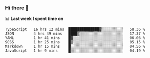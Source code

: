 ### Hi there 👋

<!--
**DBvc/DBvc** is a ✨ _special_ ✨ repository because its `README.md` (this file) appears on your GitHub profile.

Here are some ideas to get you started:

- 🔭 I’m currently working on ...
- 🌱 I’m currently learning ...
- 👯 I’m looking to collaborate on ...
- 🤔 I’m looking for help with ...
- 💬 Ask me about ...
- 📫 How to reach me: ...
- 😄 Pronouns: ...
- ⚡ Fun fact: ...
-->

📊 **Last week I spent time on**
<!--START_SECTION:waka-->

```text
TypeScript   16 hrs 12 mins  ██████████████▓░░░░░░░░░░   58.36 %
JSON         4 hrs 49 mins   ████▒░░░░░░░░░░░░░░░░░░░░   17.37 %
YAML         1 hr 41 mins    █▓░░░░░░░░░░░░░░░░░░░░░░░   06.06 %
SCSS         1 hr 25 mins    █▒░░░░░░░░░░░░░░░░░░░░░░░   05.15 %
Markdown     1 hr 15 mins    █░░░░░░░░░░░░░░░░░░░░░░░░   04.56 %
JavaScript   1 hr 9 mins     █░░░░░░░░░░░░░░░░░░░░░░░░   04.19 %
```

<!--END_SECTION:waka-->
